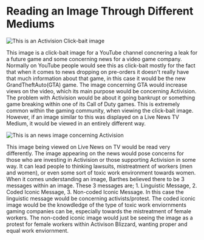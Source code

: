 # **Reading an Image Through Different Mediums**

![This is an Activision Click-bait image](https://i.pinimg.com/originals/0e/78/98/0e7898359fd7b8ad882540313591061f.jpg)

This image is a click-bait image for a YouTube channel concnering a leak for a future game and some concerning news for a video game company.
Normally on YouTube people would see this as click-bait mostly for the fact that when it comes to news dropping on pre-orders it doesn't really have that much information about that game, in this case it would be the new GrandTheftAuto(GTA) game.
The image concerning GTA would increase views on the video, which its main purpose would be concerning Activision. 
The problem with Activision would be about it going bankrupt or something game breaking within one of its Call of Duty games.
This is extremely common within the gaming community, when viewing the click-bait image.
However, if an image similar to this was displayed on a Live News TV Medium, it would be viewed in an entirely different way. 


![This is an news image concerning Activision](https://i.kinja-img.com/gawker-media/image/upload/c_fill,f_auto,fl_progressive,g_center,h_675,pg_1,q_80,w_1200/82094f71c99c0c68eca2e48ada5ba037.jpg)

This image being viewed on Live News on TV would be read very differently.
The image appearing on the news would pose concerns for those who are investing in Activision or those supporting Activision in some way.
It can lead people to thinking lawsuits, mistreatment of workers (men and women), or even some sort of toxic work environment towards women. 
When it comes understanding an image, Barthes believed there to be 3 messages within an image. 
These 3 messages are; 1. Linguistic Message, 2. Coded Iconic Message, 3. Non-coded Iconic Message. 
In this case the linguistic message would be concerning activists/protest.
The coded iconic image would be the knowdledge of the type of toxic work enviornments gaming companies can be, especially towards the mistreatment of female workers.
The non-coded iconic image would just be seeing the image as a protest for female workers within Activison Blizzard, wanting proper and equal work enviornment. 
